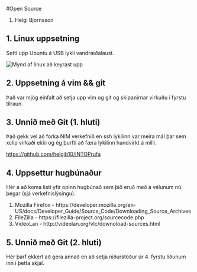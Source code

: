 #Open Source

<ol>
<li> Helgi Bjornsson</li>
</ol>

## 1. Linux uppsetning

Setti upp Ubuntu á USB lykli vandræðalaust.

![Mynd af linux að keyrast upp](/home/ubuntu/GIT/mynd.jpg)

## 2. Uppsetning á vim && git

Það var mjög einfalt að setja upp vim og git og skipanirnar virkuðu í fyrstu tilraun.

## 3. Unnið með Git (1. hluti)

Það gekk vel að forka NIM verkefnið en ssh lykilinn var meira mál þar sem xclip virkaði ekki og ég þurfti að færa lykilinn handvirkt á milli.

https://github.com/helgib10/INTOPrufa

## 4. Uppsettur hugbúnaður

Hér á að koma listi yfir opinn hugbúnað sem þið eruð með á vélunum nú þegar (sjá verkefnislýsingu).
<ol>
<li>Mozilla Firefox - https://developer.mozilla.org/en-US/docs/Developer_Guide/Source_Code/Downloading_Source_Archives</li>
<li>FileZilla - https://filezilla-project.org/sourcecode.php</li>
<li>VideoLan - http://videolan.org/vlc/downoload-sources.html</li>
</ol>


## 5. Unnið með Git (2. hluti)

Hér þarf ekkert að gera annað en að setja niðurstöður úr 4. fyrstu liðunum inn í þetta skjal.
